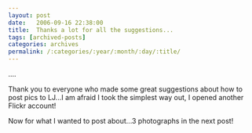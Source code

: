 ```yaml
---
layout: post
date:	2006-09-16 22:38:00
title:  Thanks a lot for all the suggestions...
tags: [archived-posts]
categories: archives
permalink: /:categories/:year/:month/:day/:title/
---
```

....

Thank you to everyone who made some great suggestions about how to post pics to LJ...I am afraid I took the simplest way out, I opened another Flickr account!

Now for what I wanted to post about...3 photographs in the next post!
